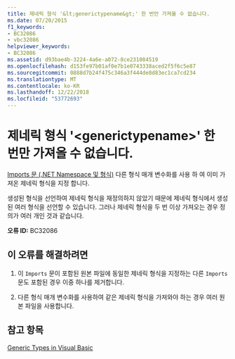 ```yaml
---
title: 제네릭 형식 '&lt;generictypename&gt;' 한 번만 가져올 수 없습니다.
ms.date: 07/20/2015
f1_keywords:
- BC32086
- vbc32086
helpviewer_keywords:
- BC32086
ms.assetid: d93bae4b-3224-4a6e-a072-8ce231084519
ms.openlocfilehash: d153fe97b01af0e7b1e0743338aced2f5f6c5e87
ms.sourcegitcommit: 0888d7b24f475c346a3f444de8d83ec1ca7cd234
ms.translationtype: MT
ms.contentlocale: ko-KR
ms.lasthandoff: 12/22/2018
ms.locfileid: "53772693"
---
```

# <a name="generic-type-ltgenerictypenamegt-cannot-be-imported-more-than-once"></a>제네릭 형식 '&lt;generictypename&gt;' 한 번만 가져올 수 없습니다.
[Imports 문 (.NET Namespace 및 형식)](../../visual-basic/language-reference/statements/imports-statement-net-namespace-and-type.md) 다른 형식 매개 변수화를 사용 하 여 이미 가져온 제네릭 형식을 지정 합니다.  
  
 생성된 형식을 선언하여 제네릭 형식을 재정의하지 않았기 때문에 제네릭 형식에서 생성된 여러 형식을 선언할 수 있습니다. 그러나 제네릭 형식을 두 번 이상 가져오는 경우 정의가 여러 개인 것과 같습니다.  
  
 **오류 ID:** BC32086  
  
## <a name="to-correct-this-error"></a>이 오류를 해결하려면  
  
1.  이 `Imports` 문이 포함된 원본 파일에 동일한 제네릭 형식을 지정하는 다른 `Imports` 문도 포함된 경우 이중 하나를 제거합니다.  
  
2.  다른 형식 매개 변수화를 사용하여 같은 제네릭 형식을 가져와야 하는 경우 여러 원본 파일을 사용합니다.  
  
## <a name="see-also"></a>참고 항목  
 [Generic Types in Visual Basic](../../visual-basic/programming-guide/language-features/data-types/generic-types.md)
